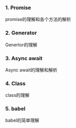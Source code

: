 ### 1. Promise
promise的理解和各个方法的解析

### 2. Generator
Genertor的理解

### 3. Async await
Async await的理解和解析

### 4. Class
class的理解

### 5. babel
babel的简单理解